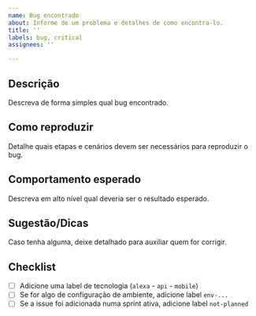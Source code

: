```yaml
---
name: Bug encontrado
about: Informe de um problema e detalhes de como encontra-lo.
title: ''
labels: bug, critical
assignees: ''

---
```


## Descrição

Descreva de forma simples qual bug encontrado.

## Como reproduzir

Detalhe quais etapas e cenários devem ser necessários para reproduzir o bug.

## Comportamento esperado

Descreva em alto nível qual deveria ser o resultado esperado.

## Sugestão/Dicas

Caso tenha alguma, deixe detalhado para auxiliar quem for corrigir.

## Checklist

- [ ] Adicione uma label de tecnologia (`alexa` - `api` - `mobile`)
- [ ] Se for algo de configuração de ambiente, adicione label `env-...`
- [ ] Se a issue foi adicionada numa sprint ativa, adicione label `not-planned`
